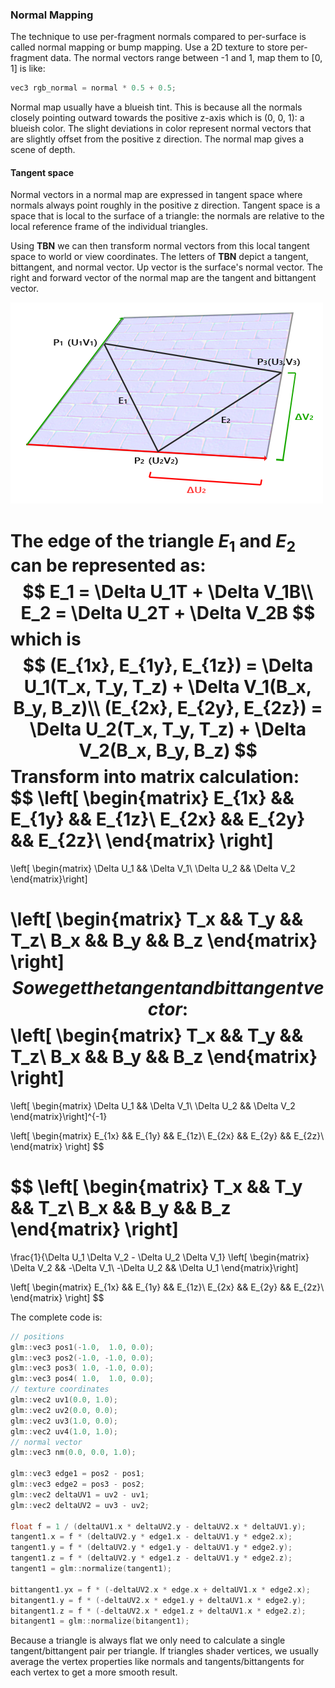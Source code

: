 ### Normal Mapping

The technique to use per-fragment normals compared to per-surface is called normal mapping or bump mapping. Use a 2D texture to store per-fragment data. The normal vectors range between -1 and 1, map them to [0, 1] is like:

```c
vec3 rgb_normal = normal * 0.5 + 0.5;
```

Normal map usually have a blueish tint. This is because all the normals closely pointing outward towards the positive z-axis which is (0, 0, 1): a blueish color. The slight deviations in color represent normal vectors that are slightly offset from the positive z direction. The normal map gives a scene of depth.

#### Tangent space

Normal vectors in a normal map are expressed in tangent space where normals always point roughly in the positive z direction. Tangent space is a space that is local to the surface of a triangle: the normals are relative to the local reference frame of the individual triangles. 

Using **TBN** we can then transform normal vectors from this local tangent space to world or view coordinates. The letters of **TBN** depict a tangent, bittangent, and normal vector. Up vector is the surface's normal vector. The right and forward vector of the normal map are the tangent and bittangent vector.

![avatar](../image/normal_mapping_surface_edges.png)

The edge of the triangle $E_1$ and $E_2$ can be represented as:
$$
E_1 = \Delta U_1T + \Delta V_1B\\
E_2 = \Delta U_2T + \Delta V_2B
$$
 which is
$$
(E_{1x}, E_{1y}, E_{1z}) = \Delta U_1(T_x, T_y, T_z) + \Delta V_1(B_x, B_y, B_z)\\
(E_{2x}, E_{2y}, E_{2z}) = \Delta U_2(T_x, T_y, T_z) + \Delta V_2(B_x, B_y, B_z)
$$
Transform into matrix calculation:
$$
\left[
\begin{matrix}
E_{1x} && E_{1y} && E_{1z}\\
E_{2x} && E_{2y} && E_{2z}\\
\end{matrix}
\right]
=
\left[
\begin{matrix}
\Delta U_1 && \Delta V_1\\
\Delta U_2 && \Delta V_2
\end{matrix}\right] 

\left[
\begin{matrix}
T_x && T_y && T_z\\
B_x && B_y && B_z
\end{matrix}
\right]
$$
So we get the tangent and bittangent vector:
$$
\left[
\begin{matrix}
T_x && T_y && T_z\\
B_x && B_y && B_z
\end{matrix}
\right]
=
\left[
\begin{matrix}
\Delta U_1 && \Delta V_1\\
\Delta U_2 && \Delta V_2
\end{matrix}\right]^{-1}

\left[
\begin{matrix}
E_{1x} && E_{1y} && E_{1z}\\
E_{2x} && E_{2y} && E_{2z}\\
\end{matrix}
\right]
$$

$$
\left[
\begin{matrix}
T_x && T_y && T_z\\
B_x && B_y && B_z
\end{matrix}
\right]
=
\frac{1}{\Delta U_1 \Delta V_2 - \Delta U_2 \Delta V_1}
\left[
\begin{matrix}
\Delta V_2 && -\Delta V_1\\
-\Delta U_2 && \Delta U_1
\end{matrix}\right]

\left[
\begin{matrix}
E_{1x} && E_{1y} && E_{1z}\\
E_{2x} && E_{2y} && E_{2z}\\
\end{matrix}
\right]
$$

The complete code is:

```c
// positions
glm::vec3 pos1(-1.0,  1.0, 0.0);
glm::vec3 pos2(-1.0, -1.0, 0.0);
glm::vec3 pos3( 1.0, -1.0, 0.0);
glm::vec3 pos4( 1.0,  1.0, 0.0);
// texture coordinates
glm::vec2 uv1(0.0, 1.0);
glm::vec2 uv2(0.0, 0.0);
glm::vec2 uv3(1.0, 0.0);
glm::vec2 uv4(1.0, 1.0);
// normal vector
glm::vec3 nm(0.0, 0.0, 1.0); 

glm::vec3 edge1 = pos2 - pos1;
glm::vec3 edge2 = pos3 - pos2;
glm::vec2 deltaUV1 = uv2 - uv1;
glm::vec2 deltaUV2 = uv3 - uv2;

float f = 1 / (deltaUV1.x * deltaUV2.y - deltaUV2.x * deltaUV1.y);
tangent1.x = f * (deltaUV2.y * edge1.x - deltaUV1.y * edge2.x);
tangent1.y = f * (deltaUV2.y * edge1.y - deltaUV1.y * edge2.y);
tangent1.z = f * (deltaUV2.y * edge1.z - deltaUV1.y * edge2.z);
tangent1 = glm::normalize(tangent1);

bittangent1.yx = f * (-deltaUV2.x * edge.x + deltaUV1.x * edge2.x);
bitangent1.y = f * (-deltaUV2.x * edge1.y + deltaUV1.x * edge2.y);
bitangent1.z = f * (-deltaUV2.x * edge1.z + deltaUV1.x * edge2.z);
bitangent1 = glm::normalize(bitangent1);

```

Because a triangle is always flat we only need to calculate a single tangent/bittangent pair per triangle. If triangles shader vertices, we usually average the vertex properties like normals and tangents/bittangents for each vertex to get a more smooth result.